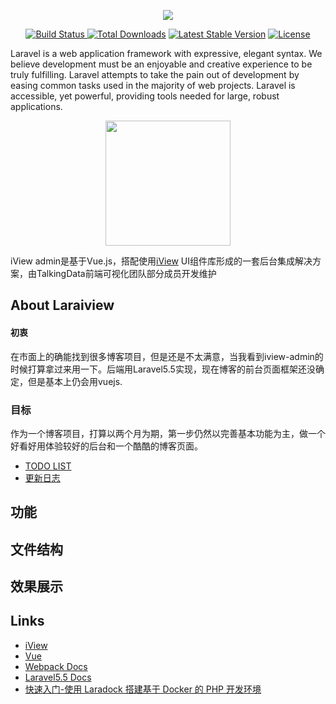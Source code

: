 <p align="center">
<img src="https://laravel.com/assets/img/components/logo-laravel.svg">
</p>

<p align="center">
<a href="https://travis-ci.org/laravel/framework">
<img src="https://travis-ci.org/laravel/framework.svg" alt="Build Status">
</a>
<a href="https://packagist.org/packages/laravel/framework">
<img src="https://poser.pugx.org/laravel/framework/d/total.svg" alt="Total Downloads"></a>
<a href="https://packagist.org/packages/laravel/framework">
<img src="https://poser.pugx.org/laravel/framework/v/stable.svg" alt="Latest Stable Version"></a>
<a href="https://packagist.org/packages/laravel/framework">
<img src="https://poser.pugx.org/laravel/framework/license.svg" alt="License">
</a>
</p>


Laravel is a web application framework with expressive, elegant syntax. We believe development must be an enjoyable and creative experience to be truly fulfilling. Laravel attempts to take the pain out of development by easing common tasks used in the majority of web projects.
Laravel is accessible, yet powerful, providing tools needed for large, robust applications.


<p align="center">
    <a href="https://www.iviewui.com">
        <img width="200" src="https://file.iviewui.com/logo.svg">
    </a>
</p>

iView admin是基于Vue.js，搭配使用[iView](https://www.iviewui.com) UI组件库形成的一套后台集成解决方案，由TalkingData前端可视化团队部分成员开发维护



## About Laraiview
#### 初衷
   在市面上的确能找到很多博客项目，但是还是不太满意，当我看到iview-admin的时候打算拿过来用一下。后端用Laravel5.5实现，现在博客的前台页面框架还没确定，但是基本上仍会用vuejs. 

### 目标
   作为一个博客项目，打算以两个月为期，第一步仍然以完善基本功能为主，做一个好看好用体验较好的后台和一个酷酷的博客页面。
 * [TODO LIST]()
* [更新日志](https://github.com/ichabodphp/laraiview/releases)


## 功能
## 文件结构
## 效果展示
## Links
- [iView](https://github.com/iview/iview)
- [Vue](https://github.com/vuejs/vue)
- [Webpack Docs](https://doc.webpack-china.org/concepts/)
- [Laravel5.5 Docs](https://laravel.com/docs/5.5)
- [快速入门-使用 Laradock 搭建基于 Docker 的 PHP 开发环境](http://laravelacademy.org/post/7691.html)
